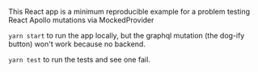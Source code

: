 This React app is a minimum reproducible example for a problem testing React Apollo mutations via MockedProvider

`yarn start` to run the app locally, but the graphql mutation (the dog-ify button) won't work because no backend.

`yarn test` to run the tests and see one fail.
